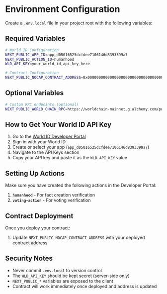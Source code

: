 # Environment Configuration

Create a `.env.local` file in your project root with the following variables:

## Required Variables

```bash
# World ID Configuration
NEXT_PUBLIC_APP_ID=app_d05016525dcfdee7106146d8393399a7
NEXT_PUBLIC_ACTION_ID=humanhood
WLD_API_KEY=your_world_id_api_key_here

# Contract Configuration
NEXT_PUBLIC_NOCAP_CONTRACT_ADDRESS=0x0000000000000000000000000000000000000000
```

## Optional Variables

```bash
# Custom RPC endpoints (optional)
NEXT_PUBLIC_WORLD_CHAIN_RPC=https://worldchain-mainnet.g.alchemy.com/public
```

## How to Get Your World ID API Key

1. Go to the [World ID Developer Portal](https://developer.worldcoin.org)
2. Sign in with your World ID
3. Create or select your app (`app_d05016525dcfdee7106146d8393399a7`)
4. Navigate to the API Keys section
5. Copy your API key and paste it as the `WLD_API_KEY` value

## Setting Up Actions

Make sure you have created the following actions in the Developer Portal:

1. **`humanhood`** - For fact creation verification
2. **`voting-action`** - For voting verification

## Contract Deployment

Once you deploy your contract:

1. Update `NEXT_PUBLIC_NOCAP_CONTRACT_ADDRESS` with your deployed contract address

## Security Notes

- Never commit `.env.local` to version control
- The `WLD_API_KEY` should be kept secret (server-side only)
- `NEXT_PUBLIC_*` variables are exposed to the client
- Contract will work immediately once deployed and address is updated
